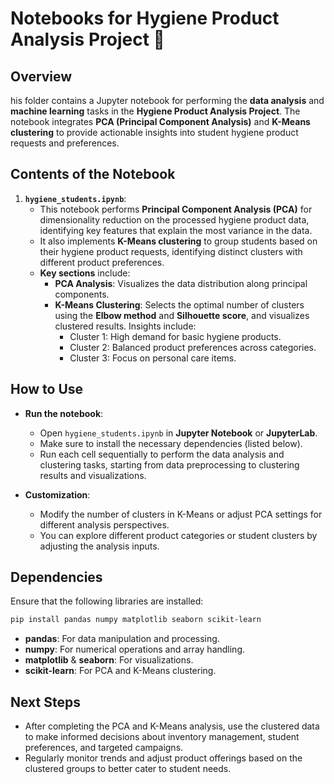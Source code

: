 # **Notebooks for Hygiene Product Analysis Project** 📓

## **Overview**  
his folder contains a Jupyter notebook for performing the **data analysis** and **machine learning** tasks in the **Hygiene Product Analysis Project**. The notebook integrates **PCA (Principal Component Analysis)** and **K-Means clustering** to provide actionable insights into student hygiene product requests and preferences.

## **Contents of the Notebook**  
1. **`hygiene_students.ipynb`**:  
   - This notebook performs **Principal Component Analysis (PCA)** for dimensionality reduction on the processed hygiene product data, identifying key features that explain the most variance in the data.
   - It also implements **K-Means clustering** to group students based on their hygiene product requests, identifying distinct clusters with different product preferences.
   - **Key sections** include:
     - **PCA Analysis**: Visualizes the data distribution along principal components.
     - **K-Means Clustering**: Selects the optimal number of clusters using the **Elbow method** and **Silhouette score**, and visualizes clustered results. Insights include:
       - Cluster 1: High demand for basic hygiene products.
       - Cluster 2: Balanced product preferences across categories.
       - Cluster 3: Focus on personal care items.

## **How to Use**  
- **Run the notebook**:  
   - Open `hygiene_students.ipynb` in **Jupyter Notebook** or **JupyterLab**.
   - Make sure to install the necessary dependencies (listed below).
   - Run each cell sequentially to perform the data analysis and clustering tasks, starting from data preprocessing to clustering results and visualizations.
  
- **Customization**:  
   - Modify the number of clusters in K-Means or adjust PCA settings for different analysis perspectives.
   - You can explore different product categories or student clusters by adjusting the analysis inputs.

## **Dependencies**  
Ensure that the following libraries are installed:
```bash
pip install pandas numpy matplotlib seaborn scikit-learn
```

- **pandas**: For data manipulation and processing.
- **numpy**: For numerical operations and array handling.
- **matplotlib** & **seaborn**: For visualizations.
- **scikit-learn**: For PCA and K-Means clustering.

## **Next Steps**  
- After completing the PCA and K-Means analysis, use the clustered data to make informed decisions about inventory management, student preferences, and targeted campaigns.
- Regularly monitor trends and adjust product offerings based on the clustered groups to better cater to student needs.
